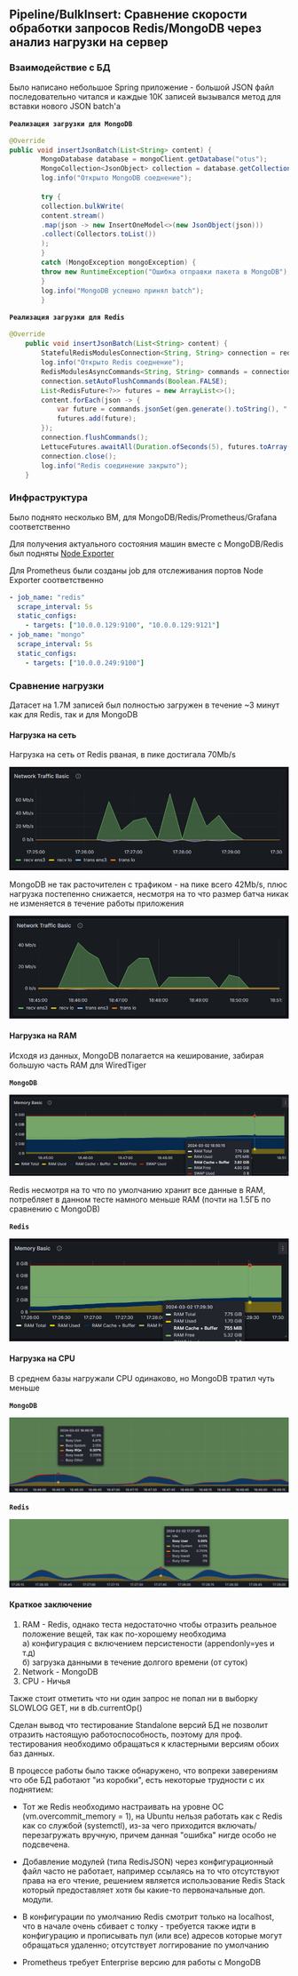 ## Pipeline/BulkInsert: Сравнение скорости обработки запросов Redis/MongoDB  через анализ нагрузки на сервер 

### Взаимодействие с БД

Было написано небольшое Spring приложение - большой JSON файл последовательно читался и каждые 10К записей вызывался метод для вставки нового JSON batch'a

**`Реализация загрузки для MongoDB`**

```java 
@Override
public void insertJsonBatch(List<String> content) {
        MongoDatabase database = mongoClient.getDatabase("otus");
        MongoCollection<JsonObject> collection = database.getCollection("test", JsonObject.class);
        log.info("Открыто MongoDB соеднение");

        try {
        collection.bulkWrite(
        content.stream()
        .map(json -> new InsertOneModel<>(new JsonObject(json)))
        .collect(Collectors.toList())
        );
        }
        catch (MongoException mongoException) {
        throw new RuntimeException("Ошибка отправки пакета в MongoDB");
        }
        log.info("MongoDB успешно принял batch");
        }
```

**`Реализация загрузки для Redis`**

```java
@Override
    public void insertJsonBatch(List<String> content) {
        StatefulRedisModulesConnection<String, String> connection = redisModulesClient.connect();
        log.info("Открыто Redis соеднение");
        RedisModulesAsyncCommands<String, String> commands = connection.async();
        connection.setAutoFlushCommands(Boolean.FALSE);
        List<RedisFuture<?>> futures = new ArrayList<>();
        content.forEach(json -> {
            var future = commands.jsonSet(gen.generate().toString(), ".", json);
            futures.add(future);
        });
        connection.flushCommands();
        LettuceFutures.awaitAll(Duration.ofSeconds(5), futures.toArray(new RedisFuture[0]));
        connection.close();
        log.info("Redis соединение закрыто");
    }
```

### Инфраструктура 

Было поднято несколько ВМ, для MongoDB/Redis/Prometheus/Grafana соответственно

Для получения актуального состояния машин вместе с MongoDB/Redis был подняты [Node Exporter](https://prometheus.io/docs/guides/node-exporter/)

Для Prometheus были созданы job для отслеживания портов Node Exporter соответственно

```yaml
- job_name: "redis"
  scrape_interval: 5s
  static_configs:
    - targets: ["10.0.0.129:9100", "10.0.0.129:9121"]
- job_name: "mongo"
  scrape_interval: 5s
  static_configs:
    - targets: ["10.0.0.249:9100"]
```

### Сравнение нагрузки

Датасет на 1.7М записей был полностью загружен в течение ~3 минут как для Redis, так и для MongoDB

#### Нагрузка на сеть

Нагрузка на сеть от Redis рваная, в пике достигала 70Mb/s

![](screens\redis-network-traffic.png)

MongoDB не так расточителен с трафиком - на пике всего 42Mb/s, плюс нагрузка постепенно снижается, несмотря на то что размер батча никак не изменяется в течение работы приложения

![](screens\mongo-network-traffic.png)

#### Нагрузка на RAM

Исходя из данных, MongoDB полагается на кеширование, забирая большую часть RAM для WiredTiger

**`MongoDB`**

![](screens\mongo-ram.png)

Redis несмотря на то что по умолчанию хранит все данные в RAM, потребляет в данном тесте намного меньше RAM (почти на 1.5ГБ по сравнению с MongoDB)

**`Redis`**

![](screens\redis-ram.png)

#### Нагрузка на CPU

В среднем базы нагружали CPU одинаково, но MongoDB тратил чуть меньше

**`MongoDB`**

![](screens\mongo-cpu.png)

**`Redis`**

![](screens\redis-cpu.png)

#### Краткое заключение

1. RAM - Redis, однако теста недостаточно чтобы отразить реальное положение вещей, так как по-хорошему необходима <br> а) конфигурация c включением персистености (appendonly=yes и т.д) <br> б) загрузка данными в течение долгого времени (от суток)
2. Network - MongoDB
3. CPU - Ничья

Также стоит отметить что ни один запрос не попал ни в выборку SLOWLOG GET, ни в db.currentOp()

Сделан вывод что тестирование Standalone версий БД не позволит отразить настоящую работоспособность, поэтому для проф. тестирования необходимо обращаться к кластерными версиям обоих баз данных. 

В процессе работы было также обнаружено, что вопреки заверениям что обе БД работают "из коробки", есть некоторые трудности с их поднятием:

* Тот же Redis необходимо настраивать на уровне ОС (vm.overcommit_memory = 1), на Ubuntu нельзя работать как с Redis как со службой (systemctl), 
из-за чего приходится включать/перезагружать вручную, причем данная "ошибка" нигде особо не подсвечена.

* Добавление модулей (типа RedisJSON) через конфигурационный файл часто не работает, например ссылаясь на то что отсутствуют права на его чтение, решением является использование Redis Stack который предоставляет хотя бы какие-то первоначальные доп. модули.

* В конфигурации по умолчанию Redis смотрит только на localhost, что в начале очень сбивает с толку - требуется также идти в конфигурацию и прописывать пул (или все) адресов которые могут обращаться удаленно; отсутствует логгирование по умолчанию

* Prometheus требует Enterprise версию для работы с MongoDB



